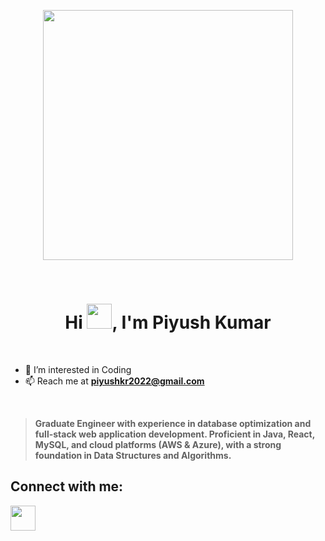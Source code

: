 <p align="center">
<img src="https://github.com/Anmol-Baranwal/Cool-GIFs-For-GitHub/assets/74038190/3b4607a1-1cc6-41f1-926f-892ae880e7a5" width="400">
</p>
<br>
<h1 align="center">Hi <img src="https://user-images.githubusercontent.com/74038190/214644152-52f47eb3-5e31-4f47-8758-05c9468d5596.gif" width="40">, I'm Piyush Kumar</h1>
<br>

- 👀 I’m interested in Coding
- 📫 Reach me at [**piyushkr2022@gmail.com**](mailto:piyushkr2022@gmail.com)</a>

<br>

> **Graduate Engineer with experience in database optimization and full-stack web application development. Proficient in Java, React, MySQL, and cloud platforms (AWS & Azure), with a strong foundation in Data Structures and Algorithms.**



## Connect with me:
<a href="https://www.linkedin.com/in/piyushkr22"><img src="https://upload.wikimedia.org/wikipedia/commons/thumb/c/ca/LinkedIn_logo_initials.png/480px-LinkedIn_logo_initials.png" width="40" height="40"/></a>
